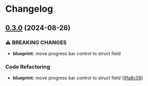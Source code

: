 # Changelog

## [0.3.0](https://github.com/loiccoyle/strandify/compare/strandify-cli-v0.2.3...strandify-cli-v0.3.0) (2024-08-26)


### ⚠ BREAKING CHANGES

* **blueprint:** move progress bar control to struct field

### Code Refactoring

* **blueprint:** move progress bar control to struct field ([9fa8c08](https://github.com/loiccoyle/strandify/commit/9fa8c08f14b7b75dbf6e866a2ebbc0775f814aa1))
